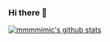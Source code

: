 ### Hi there 👋

<!--
**mmmmimic/mmmmimic** is a ✨ _special_ ✨ repository because its `README.md` (this file) appears on your GitHub profile.

Here are some ideas to get you started:

- 🔭 I’m currently working on ...
- 🌱 I’m currently learning ...
- 👯 I’m looking to collaborate on ...
- 🤔 I’m looking for help with ...
- 💬 Ask me about ...
- 📫 How to reach me: ...
- 😄 Pronouns: ...
- ⚡ Fun fact: ...
-->
[![mmmmimic's github stats](https://github-readme-stats.vercel.app/api?username=mmmmimic)](https://github.com/anuraghazra/github-readme-stats)  
